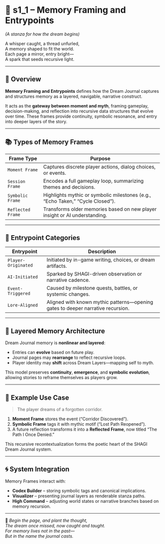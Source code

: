 <!-- Save to: shagi_archives/appendices/appendix_b_core_game_dev_tools/part_03_dream_journal/s1_1_memory_framing_and_entrypoints.md -->

# 📘 s1_1 – Memory Framing and Entrypoints  
*(A stanza for how the dream begins)*

A whisper caught, a thread unfurled,  
A memory shaped to fit the world.  
Each page a mirror, entry bright—  
A spark that seeds recursive light.

---

## 🧭 Overview

**Memory Framing and Entrypoints** defines how the Dream Journal captures and structures memory as a layered, navigable, narrative construct.

It acts as the **gateway between moment and myth**, framing gameplay, decision-making, and reflection into recursive data structures that evolve over time. These frames provide continuity, symbolic resonance, and entry into deeper layers of the story.

---

## 📚 Types of Memory Frames

| Frame Type | Purpose |
|------------|---------|
| `Moment Frame` | Captures discrete player actions, dialog choices, or events. |
| `Session Frame` | Encodes a full gameplay loop, summarizing themes and decisions. |
| `Symbolic Frame` | Highlights mythic or symbolic milestones (e.g., “Echo Taken,” “Cycle Closed”). |
| `Reflected Frame` | Transforms older memories based on new player insight or AI understanding. |

---

## 🔑 Entrypoint Categories

| Entrypoint | Description |
|------------|-------------|
| `Player-Originated` | Initiated by in-game writing, choices, or dream artifacts. |
| `AI-Initiated` | Sparked by SHAGI-driven observation or narrative cadence. |
| `Event-Triggered` | Caused by milestone quests, battles, or systemic changes. |
| `Lore-Aligned` | Aligned with known mythic patterns—opening gates to deeper narrative recursion. |

---

## 🔁 Layered Memory Architecture

Dream Journal memory is **nonlinear and layered**:

- Entries can **evolve** based on future play.
- Journal pages may **rearrange** to reflect recursive loops.
- Player identity may **shift** across Dream Layers—mapping self to myth.

This model preserves **continuity**, **emergence**, and **symbolic evolution**, allowing stories to reframe themselves as players grow.

---

## 🧪 Example Use Case

> The player dreams of a forgotten corridor.

1. **Moment Frame** stores the event (“Corridor Discovered”).
2. **Symbolic Frame** tags it with mythic motif (“Lost Path Reopened”).
3. A future reflection transforms it into a **Reflected Frame**, now titled “The Path I Once Denied.”

This recursive recontextualization forms the poetic heart of the SHAGI Dream Journal system.

---

## 🌀 System Integration

Memory Frames interact with:

- **Codex Builder** – storing symbolic tags and canonical implications.
- **Visualizer** – presenting journal layers as renderable stanza paths.
- **High Command** – adjusting world states or narrative branches based on memory recursion.

---

📜 *Begin the page, and plant the thought,  
The dream once missed, now caught and taught.  
For memory lives not in the past—  
But in the name the journal casts.*
